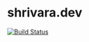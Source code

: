 # shrivara.dev

[![Build Status](https://cloud.drone.io/api/badges/shrivara/shrivara.dev/status.svg)](https://cloud.drone.io/shrivara/shrivara.dev)
